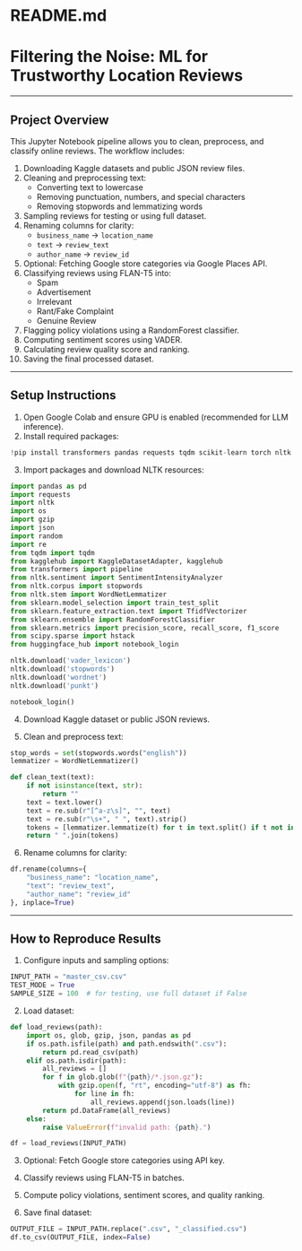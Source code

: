# README.md

# Filtering the Noise: ML for Trustworthy Location Reviews

---

## Project Overview

This Jupyter Notebook pipeline allows you to clean, preprocess, and classify online reviews. The workflow includes:

1. Downloading Kaggle datasets and public JSON review files.
2. Cleaning and preprocessing text:
   - Converting text to lowercase
   - Removing punctuation, numbers, and special characters
   - Removing stopwords and lemmatizing words
3. Sampling reviews for testing or using full dataset.
4. Renaming columns for clarity:
   - `business_name` → `location_name`
   - `text` → `review_text`
   - `author_name` → `review_id`
5. Optional: Fetching Google store categories via Google Places API.
6. Classifying reviews using FLAN-T5 into:
   - Spam
   - Advertisement
   - Irrelevant
   - Rant/Fake Complaint
   - Genuine Review
7. Flagging policy violations using a RandomForest classifier.
8. Computing sentiment scores using VADER.
9. Calculating review quality score and ranking.
10. Saving the final processed dataset.

---

## Setup Instructions

1. Open Google Colab and ensure GPU is enabled (recommended for LLM inference).
2. Install required packages:

```python
!pip install transformers pandas requests tqdm scikit-learn torch nltk kagglehub pillow
```

3. Import packages and download NLTK resources:

```python
import pandas as pd
import requests
import nltk
import os
import gzip
import json
import random
import re
from tqdm import tqdm
from kagglehub import KaggleDatasetAdapter, kagglehub
from transformers import pipeline
from nltk.sentiment import SentimentIntensityAnalyzer
from nltk.corpus import stopwords
from nltk.stem import WordNetLemmatizer
from sklearn.model_selection import train_test_split
from sklearn.feature_extraction.text import TfidfVectorizer
from sklearn.ensemble import RandomForestClassifier
from sklearn.metrics import precision_score, recall_score, f1_score
from scipy.sparse import hstack
from huggingface_hub import notebook_login

nltk.download('vader_lexicon')
nltk.download('stopwords')
nltk.download('wordnet')
nltk.download('punkt')

notebook_login()
```

4. Download Kaggle dataset or public JSON reviews.

5. Clean and preprocess text:

```python
stop_words = set(stopwords.words("english"))
lemmatizer = WordNetLemmatizer()

def clean_text(text):
    if not isinstance(text, str):
        return ""
    text = text.lower()
    text = re.sub(r"[^a-z\s]", "", text)
    text = re.sub(r"\s+", " ", text).strip()
    tokens = [lemmatizer.lemmatize(t) for t in text.split() if t not in stop_words]
    return " ".join(tokens)
```

6. Rename columns for clarity:

```python
df.rename(columns={
    "business_name": "location_name",
    "text": "review_text",
    "author_name": "review_id"
}, inplace=True)
```

---

## How to Reproduce Results

1. Configure inputs and sampling options:

```python
INPUT_PATH = "master_csv.csv"
TEST_MODE = True
SAMPLE_SIZE = 100  # for testing, use full dataset if False
```

2. Load dataset:

```python
def load_reviews(path):
    import os, glob, gzip, json, pandas as pd
    if os.path.isfile(path) and path.endswith(".csv"):
        return pd.read_csv(path)
    elif os.path.isdir(path):
        all_reviews = []
        for f in glob.glob(f"{path}/*.json.gz"):
            with gzip.open(f, "rt", encoding="utf-8") as fh:
                for line in fh:
                    all_reviews.append(json.loads(line))
        return pd.DataFrame(all_reviews)
    else:
        raise ValueError(f"invalid path: {path}.")

df = load_reviews(INPUT_PATH)
```

3. Optional: Fetch Google store categories using API key.

4. Classify reviews using FLAN-T5 in batches.

5. Compute policy violations, sentiment scores, and quality ranking.

6. Save final dataset:

```python
OUTPUT_FILE = INPUT_PATH.replace(".csv", "_classified.csv")
df.to_csv(OUTPUT_FILE, index=False)
```

